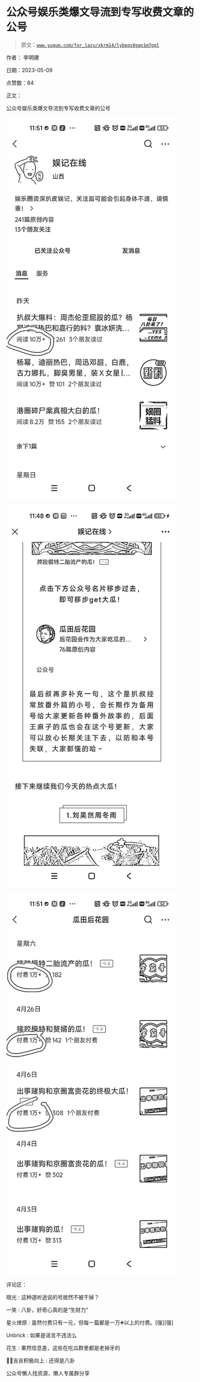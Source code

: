 # 公众号娱乐类爆文导流到专写收费文章的公号

> 原文：[`www.yuque.com/for_lazy/xkrm14/lybpqs8gan1m7gql`](https://www.yuque.com/for_lazy/xkrm14/lybpqs8gan1m7gql)



作者： 李明建



日期：2023-05-09



点赞数：84



正文：



公众号娱乐类爆文导流到专写收费文章的公号



![](img/8268099f3f09562421449e890dadf7cb.png)  

![](img/9ebff24a3470268d3be3ebf29700cb6e.png)  

![](img/a79cb29a0687777c36dee8c0449fcc9f.png)  

评论区：



晓光 : 这种道听途说的号居然不被干掉？



一笑 : 八卦，好奇心真的是“生财力”



星火燎原 : 虽然付费只有一元，但每一篇都是一万➕以上的付费。[强][强]



Unbrick : 如果是谣言不违法么



花生 : 果然信息差，这些在吃瓜群里都是老掉牙的



💪🏻吉吉积极向上 : 还得是八卦



公众号懒人找资源，懒人专属群分享

